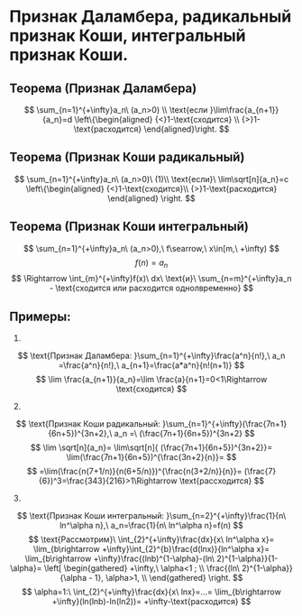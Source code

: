 # Признак Даламбера, радикальный признак Коши, интегральный признак Коши.

## Теорема (Признак Даламбера)

$$
\sum_{n=1}^{+\infty}a_n\ (a_n>0) \\
\text{если }\lim\frac{a_{n+1}}{a_n}=d
\left\{\begin{aligned}
  {<}1-\text{сходится} \\
  {>}1-\text{расходится}
\end{aligned}\right.
$$

## Теорема (Признак Коши радикальный)

$$
\sum_{n=1}^{+\infty}a_n\ (a_n>0)\ (1)\\
\text{если}\ \lim\sqrt[n]{a_n}=c
\left\{\begin{aligned}
  {<}1-\text{сходится}\\
  {>}1-\text{расходится}
\end{aligned} \right.
$$

## Теорема (Признак Коши интегральный)

$$
\sum_{n=1}^{+\infty}a_n\ (a_n>0),\ f\searrow,\ x\in[m,\ +\infty)
$$
$$
f(n)=a_n 
$$
$$
\Rightarrow \int_{m}^{+\infty}f(x)\ dx\ \text{и}\ \sum_{n=m}^{+\infty}a_n -
\text{сходится или расходится однолвременно}
$$

## Примеры:

1.
$$
\text{Признак Даламбера: }\sum_{n=1}^{+\infty}\frac{a^n}{n!},\
a_n =\frac{a^n}{n!},\ a_{n+1}=\frac{a*a^n}{n!(n+1)}
$$
$$
\lim \frac{a_{n+1}}{a_n}=\lim \frac{a}{n+1}=0<1\Rightarrow \text{сходится}
$$

2. 
$$
\text{Признак Коши радикальный: }\sum_{n=1}^{+\infty}(\frac{7n+1}{6n+5})^{3n+2},\ 
a_n =\ (\frac{7n+1}{6n+5})^{3n+2}
$$
$$
\lim \sqrt[n]{a_n}=
\lim\sqrt[n]{ (\frac{7n+1}{6n+5})^{3n+2}}=
\lim(\frac{7n+1}{6n+5})^{\frac{3n+2}{n}}= 
$$
$$
=\lim(\frac{n(7+1/n)}{n(6+5/n)})^{\frac{n(3+2/n)}{n}}=
(\frac{7}{6})^3=\frac{343}{216}>1\Rightarrow \text{рассходится}
$$

3. 
$$
\text{Признак Коши интегральный: }\sum_{n=2}^{+\infty}\frac{1}{n\ ln^\alpha n},\
a_n=\frac{1}{n\ ln^\alpha n}=f(n)
$$
$$
\text{Рассмотрим}\ 
\int_{2}^{+\infty}\frac{dx}{x\ ln^\alpha x}=
\lim_{b\rightarrow +\infty}\int_{2}^{b}\frac{d(lnx)}{ln^\alpha x}=
\lim_{b\rightarrow +\infty}\frac{(lnb)^{1-\alpha}-(ln\ 2)^{1-\alpha}}{1-\alpha}=
\left[ 
  \begin{gathered} 
    +\infty,\ \alpha<1 ; \\ 
    \frac{(ln\ 2)^{1-\alpha}}{\alpha - 1}, \alpha>1, \\ 
  \end{gathered} 
\right.
$$
$$
\alpha=1:\ \int_{2}^{+\infty}\frac{dx}{x\ lnx}=...=
\lim_{b\rightarrow +\infty}(ln(lnb)-ln(ln2))=
+\infty-\text{расходится}
$$
